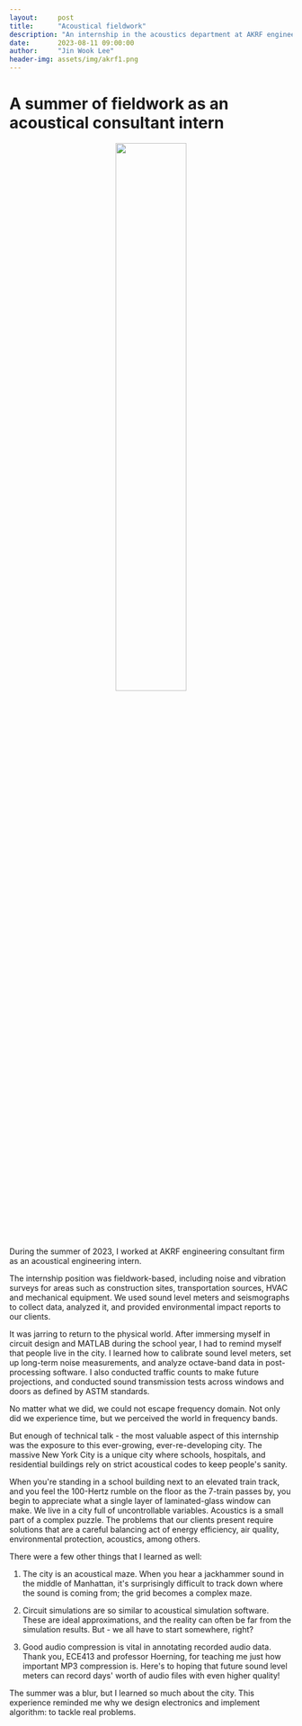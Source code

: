 ```yaml
---
layout:     post
title:      "Acoustical fieldwork"
description: "An internship in the acoustics department at AKRF engineering consultants."
date:       2023-08-11 09:00:00
author:     "Jin Wook Lee"
header-img: assets/img/akrf1.png
---
```


# A summer of fieldwork as an acoustical consultant intern

<p align="center">
    <img src="https://raw.githubusercontent.com/jwlee1221/jinscuit-v2/master/assets/img/akrf2.png" width="50%">
</p>

During the summer of 2023, I worked at AKRF engineering consultant firm as an acoustical engineering intern.

The internship position was fieldwork-based, including noise and vibration surveys for areas such as construction sites, transportation sources, HVAC and mechanical equipment. We used sound level meters and seismographs to collect data, analyzed it, and provided environmental impact reports to our clients.

It was jarring to return to the physical world. After immersing myself in circuit design and MATLAB during the school year, I had to remind myself that people live in the city. I learned how to calibrate sound level meters, set up long-term noise measurements, and analyze octave-band data in post-processing software. I also conducted traffic counts to make future projections, and conducted sound transmission tests across windows and doors as defined by ASTM standards.

No matter what we did, we could not escape frequency domain. Not only did we experience time, but we perceived the world in frequency bands.

But enough of technical talk - the most valuable aspect of this internship was the exposure to this ever-growing, ever-re-developing city. The massive New York City is a unique city where schools, hospitals, and residential buildings rely on strict acoustical codes to keep people's sanity.

When you're standing in a school building next to an elevated train track, and you feel the 100-Hertz rumble on the floor as the 7-train passes by, you begin to appreciate what a single layer of laminated-glass window can make. We live in a city full of uncontrollable variables. Acoustics is a small part of a complex puzzle. The problems that our clients present require solutions that are a careful balancing act of energy efficiency, air quality, environmental protection, acoustics, among others.

There were a few other things that I learned as well:

1. The city is an acoustical maze. When you hear a jackhammer sound in the middle of Manhattan, it's surprisingly difficult to track down where the sound is coming from; the grid becomes a complex maze.

2. Circuit simulations are so similar to acoustical simulation software. These are ideal approximations, and the reality can often be far from the simulation results. But - we all have to start somewhere, right?

3. Good audio compression is vital in annotating recorded audio data. Thank you, ECE413 and professor Hoerning, for teaching me just how important MP3 compression is. Here's to hoping that future sound level meters can record days' worth of audio files with even higher quality!

The summer was a blur, but I learned so much about the city. This experience reminded me why we design electronics and implement algorithm: to tackle real problems.

